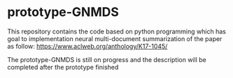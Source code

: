 # prototype-GNMDS
 
 This repository contains the code based on python programming which has goal to implementation neural multi-document summarization of the paper as follow: https://www.aclweb.org/anthology/K17-1045/
 
 The prototype-GNMDS is still on progress and the description will be completed after the prototype finished
